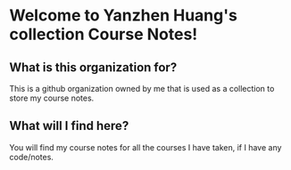 # Welcome to Yanzhen Huang's collection Course Notes!

## What is this organization for?
This is a github organization owned by me that is used as a collection to store my course notes.

## What will I find here?
You will find my course notes for all the courses I have taken, if I have any code/notes.
